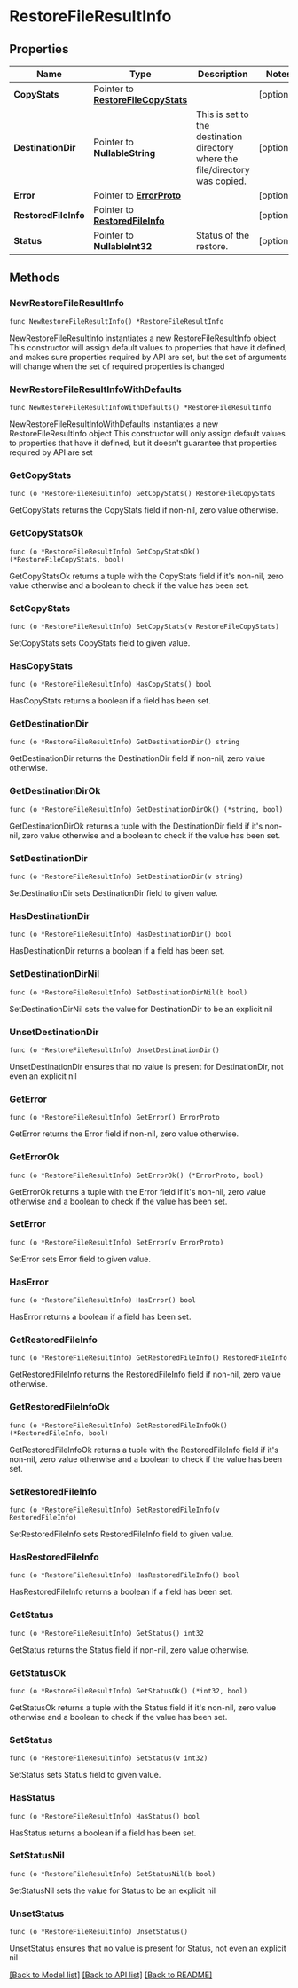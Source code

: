 # RestoreFileResultInfo

## Properties

Name | Type | Description | Notes
------------ | ------------- | ------------- | -------------
**CopyStats** | Pointer to [**RestoreFileCopyStats**](RestoreFileCopyStats.md) |  | [optional] 
**DestinationDir** | Pointer to **NullableString** | This is set to the destination directory where the file/directory was copied. | [optional] 
**Error** | Pointer to [**ErrorProto**](ErrorProto.md) |  | [optional] 
**RestoredFileInfo** | Pointer to [**RestoredFileInfo**](RestoredFileInfo.md) |  | [optional] 
**Status** | Pointer to **NullableInt32** | Status of the restore. | [optional] 

## Methods

### NewRestoreFileResultInfo

`func NewRestoreFileResultInfo() *RestoreFileResultInfo`

NewRestoreFileResultInfo instantiates a new RestoreFileResultInfo object
This constructor will assign default values to properties that have it defined,
and makes sure properties required by API are set, but the set of arguments
will change when the set of required properties is changed

### NewRestoreFileResultInfoWithDefaults

`func NewRestoreFileResultInfoWithDefaults() *RestoreFileResultInfo`

NewRestoreFileResultInfoWithDefaults instantiates a new RestoreFileResultInfo object
This constructor will only assign default values to properties that have it defined,
but it doesn't guarantee that properties required by API are set

### GetCopyStats

`func (o *RestoreFileResultInfo) GetCopyStats() RestoreFileCopyStats`

GetCopyStats returns the CopyStats field if non-nil, zero value otherwise.

### GetCopyStatsOk

`func (o *RestoreFileResultInfo) GetCopyStatsOk() (*RestoreFileCopyStats, bool)`

GetCopyStatsOk returns a tuple with the CopyStats field if it's non-nil, zero value otherwise
and a boolean to check if the value has been set.

### SetCopyStats

`func (o *RestoreFileResultInfo) SetCopyStats(v RestoreFileCopyStats)`

SetCopyStats sets CopyStats field to given value.

### HasCopyStats

`func (o *RestoreFileResultInfo) HasCopyStats() bool`

HasCopyStats returns a boolean if a field has been set.

### GetDestinationDir

`func (o *RestoreFileResultInfo) GetDestinationDir() string`

GetDestinationDir returns the DestinationDir field if non-nil, zero value otherwise.

### GetDestinationDirOk

`func (o *RestoreFileResultInfo) GetDestinationDirOk() (*string, bool)`

GetDestinationDirOk returns a tuple with the DestinationDir field if it's non-nil, zero value otherwise
and a boolean to check if the value has been set.

### SetDestinationDir

`func (o *RestoreFileResultInfo) SetDestinationDir(v string)`

SetDestinationDir sets DestinationDir field to given value.

### HasDestinationDir

`func (o *RestoreFileResultInfo) HasDestinationDir() bool`

HasDestinationDir returns a boolean if a field has been set.

### SetDestinationDirNil

`func (o *RestoreFileResultInfo) SetDestinationDirNil(b bool)`

 SetDestinationDirNil sets the value for DestinationDir to be an explicit nil

### UnsetDestinationDir
`func (o *RestoreFileResultInfo) UnsetDestinationDir()`

UnsetDestinationDir ensures that no value is present for DestinationDir, not even an explicit nil
### GetError

`func (o *RestoreFileResultInfo) GetError() ErrorProto`

GetError returns the Error field if non-nil, zero value otherwise.

### GetErrorOk

`func (o *RestoreFileResultInfo) GetErrorOk() (*ErrorProto, bool)`

GetErrorOk returns a tuple with the Error field if it's non-nil, zero value otherwise
and a boolean to check if the value has been set.

### SetError

`func (o *RestoreFileResultInfo) SetError(v ErrorProto)`

SetError sets Error field to given value.

### HasError

`func (o *RestoreFileResultInfo) HasError() bool`

HasError returns a boolean if a field has been set.

### GetRestoredFileInfo

`func (o *RestoreFileResultInfo) GetRestoredFileInfo() RestoredFileInfo`

GetRestoredFileInfo returns the RestoredFileInfo field if non-nil, zero value otherwise.

### GetRestoredFileInfoOk

`func (o *RestoreFileResultInfo) GetRestoredFileInfoOk() (*RestoredFileInfo, bool)`

GetRestoredFileInfoOk returns a tuple with the RestoredFileInfo field if it's non-nil, zero value otherwise
and a boolean to check if the value has been set.

### SetRestoredFileInfo

`func (o *RestoreFileResultInfo) SetRestoredFileInfo(v RestoredFileInfo)`

SetRestoredFileInfo sets RestoredFileInfo field to given value.

### HasRestoredFileInfo

`func (o *RestoreFileResultInfo) HasRestoredFileInfo() bool`

HasRestoredFileInfo returns a boolean if a field has been set.

### GetStatus

`func (o *RestoreFileResultInfo) GetStatus() int32`

GetStatus returns the Status field if non-nil, zero value otherwise.

### GetStatusOk

`func (o *RestoreFileResultInfo) GetStatusOk() (*int32, bool)`

GetStatusOk returns a tuple with the Status field if it's non-nil, zero value otherwise
and a boolean to check if the value has been set.

### SetStatus

`func (o *RestoreFileResultInfo) SetStatus(v int32)`

SetStatus sets Status field to given value.

### HasStatus

`func (o *RestoreFileResultInfo) HasStatus() bool`

HasStatus returns a boolean if a field has been set.

### SetStatusNil

`func (o *RestoreFileResultInfo) SetStatusNil(b bool)`

 SetStatusNil sets the value for Status to be an explicit nil

### UnsetStatus
`func (o *RestoreFileResultInfo) UnsetStatus()`

UnsetStatus ensures that no value is present for Status, not even an explicit nil

[[Back to Model list]](../README.md#documentation-for-models) [[Back to API list]](../README.md#documentation-for-api-endpoints) [[Back to README]](../README.md)


